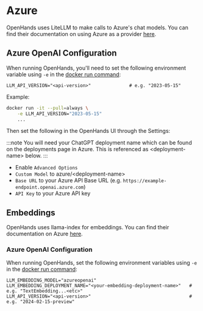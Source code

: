 # Azure

OpenHands uses LiteLLM to make calls to Azure's chat models. You can find their documentation on using Azure as a provider [here](https://docs.litellm.ai/docs/providers/azure).

## Azure OpenAI Configuration

When running OpenHands, you'll need to set the following environment variable using `-e` in the
[docker run command](/modules/usage/installation):

```
LLM_API_VERSION="<api-version>"              # e.g. "2023-05-15"
```

Example:
```bash
docker run -it --pull=always \
    -e LLM_API_VERSION="2023-05-15"
    ...
```

Then set the following in the OpenHands UI through the Settings:

:::note
You will need your ChatGPT deployment name which can be found on the deployments page in Azure. This is referenced as
&lt;deployment-name&gt; below.
:::

* Enable `Advanced Options`
* `Custom Model` to azure/&lt;deployment-name&gt;
* `Base URL` to your Azure API Base URL (e.g. `https://example-endpoint.openai.azure.com`)
* `API Key` to your Azure API key

## Embeddings

OpenHands uses llama-index for embeddings. You can find their documentation on Azure [here](https://docs.llamaindex.ai/en/stable/api_reference/embeddings/azure_openai/).

### Azure OpenAI Configuration

When running OpenHands, set the following environment variables using `-e` in the
[docker run command](/modules/usage/installation):

```
LLM_EMBEDDING_MODEL="azureopenai"
LLM_EMBEDDING_DEPLOYMENT_NAME="<your-embedding-deployment-name>"   # e.g. "TextEmbedding...<etc>"
LLM_API_VERSION="<api-version>"                                    # e.g. "2024-02-15-preview"
```
